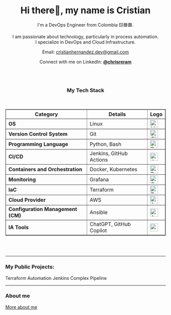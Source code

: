 <h1 align='center'>Hi there👋, my name is Cristian</h1>

<p align='center'>I'm a DevOps Engineer from Colombia 🟨🟦🟥.</p>


<p align='center'>I am passionate about technology, particularly in process automation. </br>
I specialize in DevOps and Cloud Infrastructure.</p>


<p align='center'>Email: <a href="mailto:cristianhernandez.dev@gmail.com">cristianhernandez.dev@gmail.com </a></p>
<p align='center'>Connect with me on LinkedIn:
  <a href="https://www.linkedin.com/in/chrisheram/">
    <strong>@chrisreram</strong>
  </a>
</p>

</br></br>

<h3 align='center'>My Tech Stack</h3><br/>


<table border="1" align="center">
  <tr>
    <th>Category</th>
    <th>Details</th>
    <th>Logo</th>
  </tr>
  <tr>
    <td><strong>OS</strong></td>
    <td>Linux</td>
    <td><img width="25" src="https://github.com/marwin1991/profile-technology-icons/assets/76662862/2481dc48-be6b-4ebb-9e8c-3b957efe69fa" alt="Linux" title="Linux"/></td>
  </tr>
  <tr>
    <td><strong>Version Control System</strong></td>
    <td>Git</td>
    <td><img width="25" src="https://user-images.githubusercontent.com/25181517/192108372-f71d70ac-7ae6-4c0d-8395-51d8870c2ef0.png" alt="Git" title="Git"/></td>
  </tr>
  <tr>
    <td><strong>Programming Language</strong></td>
    <td>Python, Bash</td>
    <td><img width="25" src="https://user-images.githubusercontent.com/25181517/183423507-c056a6f9-1ba8-4312-a350-19bcbc5a8697.png" alt="Python" title="Python"/></td>
  </tr>
  <tr>
    <td><strong>CI/CD</strong></td>
    <td>Jenkins, GitHub Actions</td>
    <td><img width="25" src="https://user-images.githubusercontent.com/25181517/179090274-733373ef-3b59-4f28-9ecb-244bea700932.png" alt="Jenkins" title="Jenkins"/></td>
  </tr>
  <tr>
    <td><strong>Containers and Orchestration</strong></td>
    <td>Docker, Kubernetes</td>
    <td><img width="25" src="https://user-images.githubusercontent.com/25181517/117207330-263ba280-adf4-11eb-9b97-0ac5b40bc3be.png" alt="Docker" title="Docker"/></td>
  </tr>
  <tr>
    <td><strong>Monitoring</strong></td>
    <td>Grafana</td>
    <td><img width="25" src="https://user-images.githubusercontent.com/25181517/182534075-4962068b-4407-46c2-ac67-ddcb86af30cc.png" alt="Grafana" title="Grafana"/></td>
  </tr>
  <tr>
    <td><strong>IaC</strong></td>
    <td>Terraform</td>
    <td><img width="25" src="https://user-images.githubusercontent.com/25181517/183345121-36788a6e-5462-424a-be67-af1ebeda79a2.png" alt="Terraform" title="Terraform"/></td>
  </tr>
  <tr>
    <td><strong>Cloud Provider</strong></td>
    <td>AWS</td>
    <td><img width="25" src="https://user-images.githubusercontent.com/25181517/183896132-54262f2e-6d98-41e3-8888-e40ab5a17326.png" alt="AWS" title="AWS"/></td>
  </tr>
  <tr>
    <td><strong>Configuration Management (CM)</strong></td>
    <td>Ansible</td>
    <td><img width="25" src="https://github.com/user-attachments/assets/235a9539-fd69-462c-9eb4-f1cbb00270d8" alt="Ansible" title="Ansible"/></td>
  </tr>
  <tr>
    <td><strong>IA Tools</strong></td>
    <td>ChatGPT, GitHub Copilot</td>
    <td> <img width="25" src="https://img.shields.io/badge/ChatGPT-74aa9c?logo=openai&logoColor=white" /></td>
  </tr>
</table> </br></br>



---
### My Public Projects:

Terraform Automation
Jenkins Complex Pipeline

---
### About me
[More about me](https://www.linkedin.com/in/chrisheram/)
